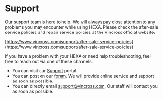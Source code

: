 # Support

Our support team is here to help. We will always pay close attention to any problems you may encounter while using HEXA. Please check the after-sale service policies and repair service policies at the Vincross official website:

[https://www.vincross.com/support/after-sale-service-policies](https://www.vincross.com/support/after-sale-service-policies)

If you have a problem with your HEXA or need help troubleshooting, feel free to reach out via one of these channels:

* You can visit our [Support](https://www.vincross.com/support) portal.
* You can post on our [forum](https://forum.vincross.com/). We will provide online service and support as soon as possible.
* You can directly email [support@vincross.com](mailto:support@vincross.com). Our staff will contact you as soon as possible.



